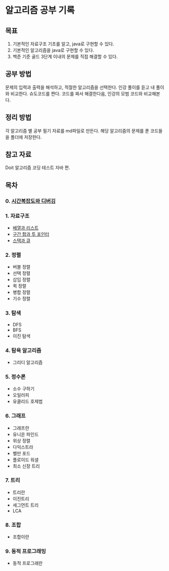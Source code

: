 # 알고리즘 공부 기록

>>
## 목표
1. 기본적인 자료구조 기초를 알고, java로 구현할 수 있다.
2. 기본적인 알고리즘을 java로 구현할 수 있다.
3. 백준 기준 골드 3단계 이내의 문제를 직접 해결할 수 있다.


## 공부 방법
문제의 입력과 출력을 해석하고, 적절한 알고리즘을 선택한다.
인강 풀이를 듣고 내 풀이와 비교한다.
슈도코드를 짠다.
코드를 짜서 해결한다음, 인강의 모범 코드와 비교해본다.


## 정리 방법
각 알고리즘 별 공부 필기 자료를 md파일로 만든다.
해당 알고리즘의 문제를 푼 코드들을 폴더에 저장한다.


## 참고 자료
Doit 알고리즘 코딩 테스트 자바 편.


## 목차
### 0. [시간복잡도와 디버깅](https://github.com/hongjaewonP/Algorithm/blob/main/0.%20test.md)
### 1. 자료구조
  - [배열과 리스트](https://github.com/hongjaewonP/Algorithm/tree/main/1.%20%EC%9E%90%EB%A3%8C%EA%B5%AC%EC%A1%B0/%EB%B0%B0%EC%97%B4%EA%B3%BC%20%EB%A6%AC%EC%8A%A4%ED%8A%B8)
  - [구간 합과 투 포인터](https://github.com/hongjaewonP/Algorithm/tree/main/1.%20%EC%9E%90%EB%A3%8C%EA%B5%AC%EC%A1%B0/%EA%B5%AC%EA%B0%84%20%ED%95%A9)
  - [스택과 큐](https://github.com/hongjaewonP/Algorithm/tree/main/1.%20%EC%9E%90%EB%A3%8C%EA%B5%AC%EC%A1%B0/%EC%8A%A4%ED%83%9D%EA%B3%BC%20%ED%81%90)
### 2. 정렬
  - 버블 정렬
  - 선택 정렬
  - 삽입 정렬
  - 퀵 정렬
  - 병합 정렬
  - 기수 정렬
### 3. 탐색
  - DFS
  - BFS
  - 이진 탐색
### 4. 탐욕 알고리즘
  - 그리디 알고리즘
### 5. 정수론
  - 소수 구하기
  - 오일러피
  - 유클리드 호제법
### 6. 그래프
  - 그래프란
  - 유니온 파인드
  - 위상 정렬
  - 다익스트라
  - 벨만 포드
  - 플로이드 워셜
  - 최소 신장 트리
### 7. 트리
  - 트리란
  - 이진트리
  - 세그먼트 트리
  - LCA
### 8. 조합
  - 조합이란
### 9. 동적 프로그래밍
  - 동적 프로그래란
